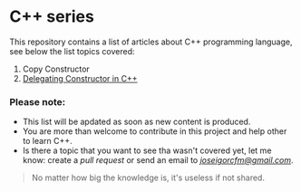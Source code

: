 # C++ series
This repository contains a list of articles about C++ programming language, see below the list topics covered:

1. Copy Constructor
2. [Delegating Constructor in C++](https://github.com/joseigor/cpp_serie/tree/main/2_Delegating_Constructors)

### Please note:
* This list will be apdated as soon as new content is produced.
* You are more than welcome to contribute in this project and help other to learn C++. 
* Is there a topic that you want to see tha wasn't covered yet, let me know: create a *pull request* or send an email to *joseigorcfm@gmail.com*.

> No matter how big the knowledge is, it's useless if not shared. 

